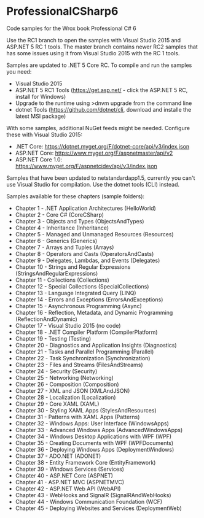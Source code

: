 # ProfessionalCSharp6
Code samples for the Wrox book Professional C# 6

Use the RC1 branch to open the samples with Visual Studio 2015 and ASP.NET 5 RC 1 tools. The master branch contains newer RC2 samples that has some issues using it from Visual Studio 2015 with the RC 1 tools.

Samples are updated to .NET 5 Core RC. To compile and run the samples you need:
* Visual Studio 2015
* ASP.NET 5 RC1 Tools (https://get.asp.net/ - click the ASP.NET 5 RC, install for Windows)
* Upgrade to the runtime using >dnvm upgrade from the command line 
* dotnet Tools (https://github.com/dotnet/cli, download and installe the latest MSI package)

With some samples, additional NuGet feeds might be needed. Configure these with Visual Studio 2015:
* .NET Core: https://dotnet.myget.org/F/dotnet-core/api/v3/index.json
* ASP.NET Core: https://www.myget.org/F/aspnetmaster/api/v2
* ASP.NET Core 1.0: https://www.myget.org/F/aspnetcidev/api/v3/index.json

Samples that have been updated to netstandardapp1.5, currently you can't use Visual Studio for compilation. Use the dotnet tools (CLI) instead.

Samples available for these chapters (sample folders):

* Chapter 1 - .NET Application Architectures (HelloWorld)
* Chapter 2 - Core C# (CoreCSharp)
* Chapter 3 - Objects and Types (ObjectsAndTypes)
* Chapter 4 - Inheritance (Inheritance)
* Chapter 5 - Managed and Unmanaged Resources (Resources)
* Chapter 6 - Generics (Generics)
* Chapter 7 - Arrays and Tuples (Arrays)
* Chapter 8 - Operators and Casts (OperatorsAndCasts)
* Chapter 9 - Delegates, Lambdas, and Events (Delegates)
* Chapter 10 - Strings and Regular Expressions (StringsAndRegularExpressions)
* Chapter 11 - Collections (Collections)
* Chapter 12 - Special Collections (SpecialCollections)
* Chapter 13 - Language Integrated Query (LINQ)
* Chapter 14 - Errors and Exceptions (ErrorsAndExceptions)
* Chapter 15 - Asynchronous Programming (Async)
* Chapter 16 - Reflection, Metadata, and Dynamic Programming (ReflectionAndDynamic)
* Chapter 17 - Visual Studio 2015 (no code)
* Chapter 18 - .NET Compiler Platform (CompilerPlatform)
* Chapter 19 - Testing (Testing)
* Chapter 20 - Diagnostics and Application Insights (Diagnostics)
* Chapter 21 - Tasks and Parallel Programming (Parallel)
* Chapter 22 - Task Synchronization (Synchronization)
* Chapter 23 - Files and Streams (FilesAndStreams)
* Chapter 24 - Security (Security)
* Chapter 25 - Networking (Networking)
* Chapter 26 - Composition (Composition)
* Chapter 27 - XML and JSON (XMLAndJSON)
* Chapter 28 - Localization (Localization)
* Chapter 29 - Core XAML (XAML)
* Chapter 30 - Styling XAML Apps (StylesAndResources)
* Chapter 31 - Patterns with XAML Apps (Patterns) 
* Chapter 32 - Windows Apps: User Interface (WindowsApps)
* Chapter 33 - Advanced Windows Apps (AdvancedWindowsApps)
* Chapter 34 - Windows Desktop Applications with WPF (WPF)
* Chapter 35 - Creating Documents with WPF (WPFDocuments)
* Chapter 36 - Deploying Windows Apps (DeploymentWindows)
* Chapter 37 - ADO.NET (ADONET)
* Chapter 38 - Entity Framework Core (EntityFramework)
* Chapter 39 - Windows Services (Services)
* Chapter 40 - ASP.NET Core (ASPNET)
* Chapter 41 - ASP.NET MVC (ASPNETMVC)
* Chapter 42 - ASP.NET Web API (WebAPI)
* Chapter 43 - WebHooks and SignalR (SignalRAndWebHooks)
* Chapter 44 - Windows Communication Foundation (WCF)
* Chapter 45 - Deploying Websites and Services (DeploymentWeb)
